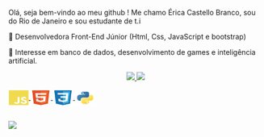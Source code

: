 Olá, seja bem-vindo ao meu github ! Me chamo Érica Castello Branco, sou do Rio de Janeiro e sou estudante de t.i   

🧠 Desenvolvedora Front-End Júnior (Html, Css, JavaScript e bootstrap)

  🧐 Interesse em banco de dados, desenvolvimento de games e inteligência artificial.

<div align="center">

  <a href="https://github.com/ericacastellob">
  <img height="180em" src="https://github-readme-stats.vercel.app/api?username=ericacastellob&show_icons=true&theme=radical&include_all_commits=true&count_private=true"/>
  <img height="180em" src="https://github-readme-stats.vercel.app/api/top-langs/?username=ericacastellob&layout=compact&langs_count=7&theme=radical"/>
  
</div>

<div style="display: inline_block"><br>

  <img align="center" alt="Rafa-Js" height="30" width="40" src="https://raw.githubusercontent.com/devicons/devicon/master/icons/javascript/javascript-plain.svg">
  <img align="center" alt="Rafa-HTML" height="30" width="40" src="https://raw.githubusercontent.com/devicons/devicon/master/icons/html5/html5-original.svg">
  <img align="center" alt="Rafa-CSS" height="30" width="40" src="https://raw.githubusercontent.com/devicons/devicon/master/icons/css3/css3-original.svg">
  <img align="center" alt="Rafa-Python" height="30" width="40" src="https://raw.githubusercontent.com/devicons/devicon/master/icons/python/python-original.svg">
 
</div>

<br>

<div> 
 
  <a href="https://www.linkedin.com/in/ericacastellobranco/" target="_blank"><img src="https://img.shields.io/badge/-LinkedIn-%230077B5?style=for-the-badge&logo=linkedin&logoColor=white" target="_blank"></a> 
 
</div>
